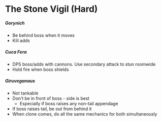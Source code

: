 # The Stone Vigil (Hard)

##### Gorynich

- Be behind boss when it moves
- Kill adds

##### Cuca Fera

- DPS boss/adds with cannons. Use secondary attack to stun roomwide
- Hold fire when boss shields

##### Giruveganaus

- Not tankable
- Don't be in front of boss - side is best
  - Especially if boss raises any non-tail appendage
- If boss raises tail, be out from behind it
- When clone comes, do all the same mechanics for both simultaneously
